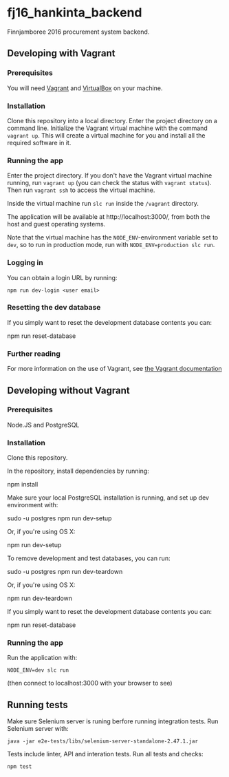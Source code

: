 # fj16_hankinta_backend

Finnjamboree 2016 procurement system backend.

## Developing with Vagrant
### Prerequisites
You will need [Vagrant](https://www.vagrantup.com/) and [VirtualBox](https://www.virtualbox.org/) on your machine.

### Installation
Clone this repository into a local directory. Enter the project directory on a command line. Initialize the Vagrant virtual machine with the command `vagrant up`. This will create a virtual machine for you and install all the required software in it.

### Running the app
Enter the project directory. If you don't have the Vagrant virtual machine running, run `vagrant up` (you can check the status with `vagrant status`). Then run `vagrant ssh` to access the virtual machine.

Inside the virtual machine run `slc run` inside the `/vagrant` directory.

The application will be available at http://localhost:3000/, from both the host and guest operating systems.

Note that the virtual machine has the `NODE_ENV`-environment variable set to `dev`, so to run in production mode, run with `NODE_ENV=production slc run`.

### Logging in

You can obtain a login URL by running:

    npm run dev-login <user email>

### Resetting the dev database

If you simply want to reset the development database contents you can:

  npm run reset-database

### Further reading
For more information on the use of Vagrant, see [the Vagrant documentation](https://docs.vagrantup.com/v2/)

## Developing without Vagrant
### Prerequisites

Node.JS and PostgreSQL

### Installation

Clone this repository.

In the repository, install dependencies by running:

  npm install

Make sure your local PostgreSQL installation is running, and set up dev environment with:

  sudo -u postgres npm run dev-setup

Or, if you're using OS X:

  npm run dev-setup

To remove development and test databases, you can run:

  sudo -u postgres npm run dev-teardown

Or, if you're using OS X:

  npm run dev-teardown

If you simply want to reset the development database contents you can:

  npm run reset-database

### Running the app

Run the application with:

    NODE_ENV=dev slc run

(then connect to localhost:3000 with your browser to see)

## Running tests

Make sure Selenium server is runing berfore running integration tests. Run Selenium server with:

	java -jar e2e-tests/libs/selenium-server-standalone-2.47.1.jar

Tests include linter, API and interation tests. Run all tests and checks:

	npm test
